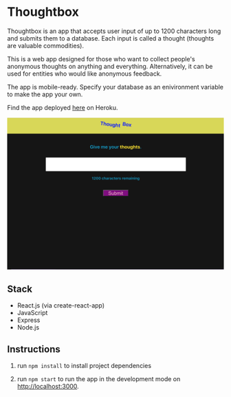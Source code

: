 # Thoughtbox

Thoughtbox is an app that accepts user input of up to 1200 characters long and submits them to a database. Each input is called a thought (thoughts are valuable commodities). 

This is a web app designed for those who want to collect people's anonymous thoughts on anything and everything. Alternatively, it can be used for entities who would like anonymous feedback.

The app is mobile-ready. Specify your database as an enivironment variable to make the app your own.

Find the app deployed [here](https://thotbox.herokuapp.com/) on Heroku.

![thoughtbox](https://github.com/eileenlimur/thoughtbox/blob/master/client/public/ThotBox.png)

## Stack
- React.js (via create-react-app)
- JavaScript
- Express
- Node.js

## Instructions

1. run `npm install` to install project dependencies

2. run `npm start` to run the app in the development mode on [http://localhost:3000](http://localhost:3000).